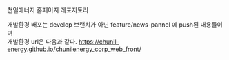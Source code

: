 천일에너지 홈페이지 레포지토리

개발환경 배포는 develop 브랜치가 아닌 feature/news-pannel 에 push된 내용들이며</br>
개발환경 url은 다음과 같다.
https://chunil-energy.github.io/chunilenergy_corp_web_front/
